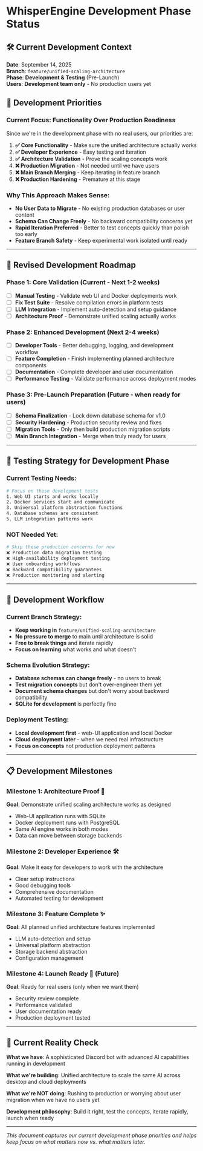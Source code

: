 # WhisperEngine Development Phase Status

## 🛠️ **Current Development Context**

**Date**: September 14, 2025  
**Branch**: `feature/unified-scaling-architecture`  
**Phase**: **Development & Testing** (Pre-Launch)  
**Users**: **Development team only** - No production users yet

## 📍 **Development Priorities**

### **Current Focus: Functionality Over Production Readiness**

Since we're in the development phase with no real users, our priorities are:

1. **✅ Core Functionality** - Make sure the unified architecture actually works
2. **✅ Developer Experience** - Easy testing and iteration
3. **✅ Architecture Validation** - Prove the scaling concepts work
4. **❌ Production Migration** - Not needed until we have users
5. **❌ Main Branch Merging** - Keep iterating in feature branch
6. **❌ Production Hardening** - Premature at this stage

### **Why This Approach Makes Sense:**

- **No User Data to Migrate** - No existing production databases or user content
- **Schema Can Change Freely** - No backward compatibility concerns yet
- **Rapid Iteration Preferred** - Better to test concepts quickly than polish too early
- **Feature Branch Safety** - Keep experimental work isolated until ready

---

## 🎯 **Revised Development Roadmap**

### **Phase 1: Core Validation** (Current - Next 1-2 weeks)
- [ ] **Manual Testing** - Validate web UI and Docker deployments work
- [ ] **Fix Test Suite** - Resolve compilation errors in platform tests  
- [ ] **LLM Integration** - Implement auto-detection and setup guidance
- [ ] **Architecture Proof** - Demonstrate unified scaling actually works

### **Phase 2: Enhanced Development** (Next 2-4 weeks)  
- [ ] **Developer Tools** - Better debugging, logging, and development workflow
- [ ] **Feature Completion** - Finish implementing planned architecture components
- [ ] **Documentation** - Complete developer and user documentation
- [ ] **Performance Testing** - Validate performance across deployment modes

### **Phase 3: Pre-Launch Preparation** (Future - when ready for users)
- [ ] **Schema Finalization** - Lock down database schema for v1.0
- [ ] **Security Hardening** - Production security review and fixes
- [ ] **Migration Tools** - Only then build production migration scripts
- [ ] **Main Branch Integration** - Merge when truly ready for users

---

## 🧪 **Testing Strategy for Development Phase**

### **Current Testing Needs:**
```bash
# Focus on these development tests
1. Web UI starts and works locally
2. Docker services start and communicate  
3. Universal platform abstraction functions
4. Database schemas are consistent
5. LLM integration patterns work
```

### **NOT Needed Yet:**
```bash
# Skip these production concerns for now
❌ Production data migration testing
❌ High-availability deployment testing  
❌ User onboarding workflows
❌ Backward compatibility guarantees
❌ Production monitoring and alerting
```

---

## 🔄 **Development Workflow**

### **Current Branch Strategy:**
- **Keep working in** `feature/unified-scaling-architecture`
- **No pressure to merge** to main until architecture is solid
- **Free to break things** and iterate rapidly
- **Focus on learning** what works and what doesn't

### **Schema Evolution Strategy:**
- **Database schemas can change freely** - no users to break
- **Test migration concepts** but don't over-engineer them yet
- **Document schema changes** but don't worry about backward compatibility
- **SQLite for development** is perfectly fine

### **Deployment Testing:**
- **Local development first** - web-UI application and local Docker
- **Cloud deployment later** - when we need real infrastructure
- **Focus on concepts** not production deployment patterns

---

## 📋 **Development Milestones**

### **Milestone 1: Architecture Proof** 🎯
**Goal**: Demonstrate unified scaling architecture works as designed
- Web-UI application runs with SQLite
- Docker deployment runs with PostgreSQL  
- Same AI engine works in both modes
- Data can move between storage backends

### **Milestone 2: Developer Experience** 🛠️
**Goal**: Make it easy for developers to work with the architecture
- Clear setup instructions
- Good debugging tools
- Comprehensive documentation
- Automated testing for development

### **Milestone 3: Feature Complete** ✨
**Goal**: All planned unified architecture features implemented
- LLM auto-detection and setup
- Universal platform abstraction
- Storage backend abstraction
- Configuration management

### **Milestone 4: Launch Ready** 🚀 (Future)
**Goal**: Ready for real users (only when we want them)
- Security review complete
- Performance validated
- User documentation ready
- Production deployment tested

---

## 🎪 **Current Reality Check**

**What we have**: A sophisticated Discord bot with advanced AI capabilities running in development

**What we're building**: Unified architecture to scale the same AI across desktop and cloud deployments  

**What we're NOT doing**: Rushing to production or worrying about user migration when we have no users yet

**Development philosophy**: Build it right, test the concepts, iterate rapidly, launch when ready

---

*This document captures our current development phase priorities and helps keep focus on what matters now vs. what matters later.*
